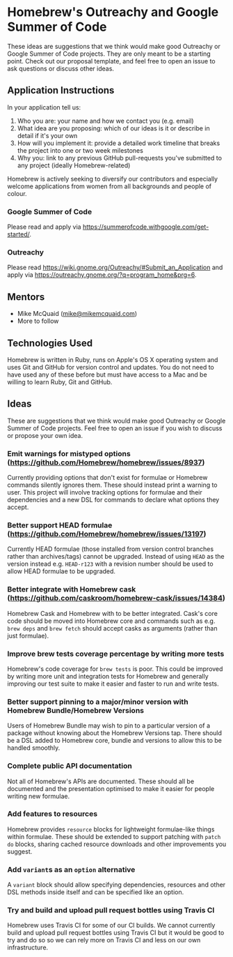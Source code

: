 # Homebrew's Outreachy and Google Summer of Code
These ideas are suggestions that we think would make good Outreachy or Google Summer of Code projects. They are only meant to be a starting point. Check out our proposal template, and feel free to open an issue to ask questions or discuss other ideas.

## Application Instructions

In your application tell us:

1. Who you are: your name and how we contact you (e.g. email)
2. What idea are you proposing: which of our ideas is it or describe in detail if it's your own
3. How will you implement it: provide a detailed work timeline that breaks the project into one or two week milestones
4. Why you: link to any previous GitHub pull-requests you've submitted to any project (ideally Homebrew-related)

Homebrew is actively seeking to diversify our contributors and especially welcome applications from women from all backgrounds and people of colour.

### Google Summer of Code
Please read and apply via https://summerofcode.withgoogle.com/get-started/.

### Outreachy
Please read https://wiki.gnome.org/Outreachy/#Submit_an_Application and apply via https://outreachy.gnome.org/?q=program_home&prg=6.

## Mentors
- Mike McQuaid (mike@mikemcquaid.com)
- More to follow

## Technologies Used

Homebrew is written in Ruby, runs on Apple's OS X operating system and uses Git and GitHub for version control and updates. You do not need to have used any of these before but must have access to a Mac and be willing to learn Ruby, Git and GitHub.

## Ideas
These are suggestions that we think would make good Outreachy or Google Summer of Code projects. Feel free to open an issue if you wish to discuss or propose your own idea.

### Emit warnings for mistyped options (https://github.com/Homebrew/homebrew/issues/8937)
Currently providing options that don't exist for formulae or Homebrew commands silently ignores them. These should instead print a warning to user. This project will involve tracking options for formulae and their dependencies and a new DSL for commands to declare what options they accept.

### Better support HEAD formulae (https://github.com/Homebrew/homebrew/issues/13197)
Currently HEAD formulae (those installed from version control branches rather than archives/tags) cannot be upgraded. Instead of using `HEAD` as the version instead e.g. `HEAD-r123` with a revision number should be used to allow HEAD formulae to be upgraded.

### Better integrate with Homebrew cask (https://github.com/caskroom/homebrew-cask/issues/14384)
Homebrew Cask and Homebrew with to be better integrated. Cask's core code should be moved into Homebrew core and commands such as e.g. `brew deps` and `brew fetch` should accept casks as arguments (rather than just formulae).

### Improve brew tests coverage percentage by writing more tests
Homebrew's code coverage for `brew tests` is poor. This could be improved by writing more unit and integration tests for Homebrew and generally improving our test suite to make it easier and faster to run and write tests.

### Better support pinning to a major/minor version with Homebrew Bundle/Homebrew Versions
Users of Homebrew Bundle may wish to pin to a particular version of a package without knowing about the Homebrew Versions tap. There should be a DSL added to Homebrew core, bundle and versions to allow this to be handled smoothly.

### Complete public API documentation
Not all of Homebrew's APIs are documented. These should all be documented and the presentation optimised to make it easier for people writing new formulae.

### Add features to resources
Homebrew provides `resource` blocks for lightweight formulae-like things within formulae. These should be extended to support patching with `patch do` blocks, sharing cached resource downloads and other improvements you suggest.

### Add `variant`s as an `option` alternative
A `variant` block should allow specifying dependencies, resources and other DSL methods inside itself and can be specified like an option.

### Try and build and upload pull request bottles using Travis CI
Homebrew uses Travis CI for some of our CI builds. We cannot currently build and upload pull request bottles using Travis CI but it would be good to try and do so so we can rely more on Travis CI and less on our own infrastructure. 
